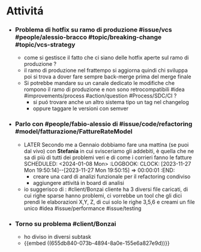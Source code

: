 # Attivitá
- ### Problema di hotfix su ramo di produzione #issue/vcs #people/alessio-bracco #topic/breaking-change #topic/vcs-strategy
	- come si gestisce il fatto che ci siano delle hotfix aperte sul ramo di produzione ?
	- il ramo di produzione nel frattempo si aggiorna quindi chi sviluppa poi si trova a dover fare sempre back-merge prima del merge finale
	- Si potrebbe mandare su un canale dedicato le modifiche che rompono il ramo di produzione e non sono retrocompatibili #idea #improvements/process #action/question  #Process/SDC/CI ?
		- si puó trovare anche un altro sistema tipo un tag nel changelog
		- oppure taggare le versioni con semver
- ###  Parlo con #people/fabio-alessio di #issue/code/refactoring #model/fatturazione/FattureRateModel
	- LATER Secondo me a Gennaio dobbiamo fare una mattina (se puoi dal vivo) con **Stefania** in cui svisceriamo gli addebiti, è quella che ne sa di più di tutti dei problemi veri e di come i corrieri fanno le fatture 
	  SCHEDULED: <2024-01-08 Mon>
	  :LOGBOOK:
	  CLOCK: [2023-11-27 Mon 19:50:14]--[2023-11-27 Mon 19:50:15] =>  00:00:01
	  :END:
		- creare una card di analizi funzionale per il refactoring condiviso
		- aggiungere attivitá in board di analisi
	- io suggerisco di : #client/Bonzai cliente ha 3 diversi file caricati, di cui righe sparse hanno problemi, ci vorrebbe un tool che gli dici prendi le elaborazioni X,Y, Z, di cui solo le righe 3,5,6 e creami un file unico #idea #issue/performance #issue/testing
- ### Torno su problema #client/Bonzai
	- ho diviso in diversi subtask
	- {{embed ((655db840-073b-4894-8a0e-155e6a827e9d))}}